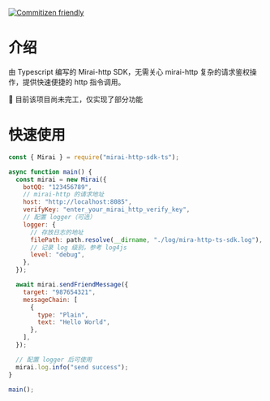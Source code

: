[![Commitizen friendly](https://img.shields.io/badge/commitizen-friendly-brightgreen.svg)](http://commitizen.github.io/cz-cli/)

# 介绍

由 Typescript 编写的 Mirai-http SDK，无需关心 mirai-http 复杂的请求鉴权操作，提供快速便捷的 http 指令调用。

🚧 目前该项目尚未完工，仅实现了部分功能

# 快速使用

```js
const { Mirai } = require("mirai-http-sdk-ts");

async function main() {
  const mirai = new Mirai({
    botQQ: "123456789",
    // mirai-http 的请求地址
    host: "http://localhost:8085",
    verifyKey: "enter_your_mirai_http_verify_key",
    // 配置 logger（可选）
    logger: {
      // 存放日志的地址
      filePath: path.resolve(__dirname, "./log/mira-http-ts-sdk.log"),
      // 记录 log 级别，参考 log4js
      level: "debug",
    },
  });

  await mirai.sendFriendMessage({
    target: "987654321",
    messageChain: [
      {
        type: "Plain",
        text: "Hello World",
      },
    ],
  });

  // 配置 logger 后可使用
  mirai.log.info("send success");
}

main();
```